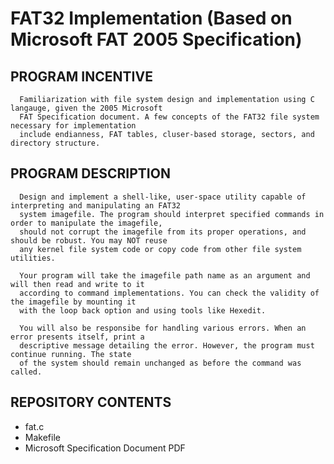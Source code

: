 # FAT32 Implementation (Based on Microsoft FAT 2005 Specification)

## PROGRAM INCENTIVE
      Familiarization with file system design and implementation using C langauge, given the 2005 Microsoft 
      FAT Specification document. A few concepts of the FAT32 file system necessary for implementation 
      include endianness, FAT tables, cluser-based storage, sectors, and directory structure.
      
## PROGRAM DESCRIPTION
      Design and implement a shell-like, user-space utility capable of interpreting and manipulating an FAT32
      system imagefile. The program should interpret specified commands in order to manipulate the imagefile,
      should not corrupt the imagefile from its proper operations, and should be robust. You may NOT reuse 
      any kernel file system code or copy code from other file system utilities. 

      Your program will take the imagefile path name as an argument and will then read and write to it 
      according to command implementations. You can check the validity of the imagefile by mounting it 
      with the loop back option and using tools like Hexedit.  

      You will also be responsibe for handling various errors. When an error presents itself, print a 
      descriptive message detailing the error. However, the program must continue running. The state 
      of the system should remain unchanged as before the command was called.
      
## REPOSITORY CONTENTS
- fat.c
- Makefile
- Microsoft Specification Document PDF
